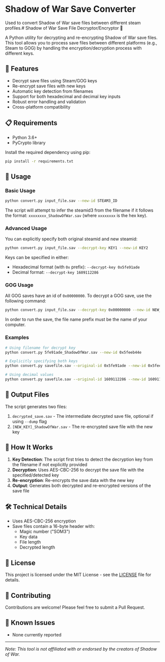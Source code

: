 # Shadow of War Save Converter
Used to convert Shadow of War save files between different steam profiles.# Shadow of War Save File Decryptor/Encryptor 🔐

A Python utility for decrypting and re-encrypting Shadow of War save files. This tool allows you to process save files between different platforms (e.g., Steam to GOG) by handling the encryption/decryption process with different keys.

## 🌟 Features

- Decrypt save files using Steam/GOG keys
- Re-encrypt save files with new keys
- Automatic key detection from filenames
- Support for both hexadecimal and decimal key inputs
- Robust error handling and validation
- Cross-platform compatibility

## 📋 Requirements

- Python 3.6+
- PyCrypto library

Install the required dependency using pip:

```bash
pip install -r requirements.txt
```

## 🚀 Usage

### Basic Usage

```bash
python convert.py input_file.sav --new-id STEAM3_ID
```

The script will attempt to infer the steamid3 from the filename if it follows the format: `xxxxxxxx_ShadowOfWar.sav` (where `xxxxxxxx` is the hex key).

### Advanced Usage

You can explicitly specify both original steamid and new steamid:

```bash
python convert.py input_file.sav --decrypt-key KEY1 --new-id KEY2
```

Keys can be specified in either:
- Hexadecimal format (with `0x` prefix): `--decrypt-key 0x5fe91ade`
- Decimal format: `--decrypt-key 1609112286`

### GOG Usage
All GOG saves have an id of `0x00000000`. To decrypt a GOG save, use the following command:

```bash
python convert.py input_file.sav --decrypt-key 0x00000000 --new-id NEW_KEY
```

In order to run the save, the file name prefix must be the name of your computer.
### Examples

```bash
# Using filename for decrypt key
python convert.py 5fe91ade_ShadowOfWar.sav --new-id 0x5feeb44e

# Explicitly specifying both keys
python convert.py savefile.sav --original-id 0x5fe91ade --new-id 0x5feeb44e

# Using decimal values
python convert.py savefile.sav --original-id 1609112286 --new-id 1609112286
```

## 📁 Output Files

The script generates two files:
1. `decrypted_save.sav` - The intermediate decrypted save file, optional if using `--dump` flag
2. `[NEW_KEY]_ShadowOfWar.sav` - The re-encrypted save file with the new key

## 🔧 How It Works

1. **Key Detection**: The script first tries to detect the decryption key from the filename if not explicitly provided
2. **Decryption**: Uses AES-CBC-256 to decrypt the save file with the specified/detected key
3. **Re-encryption**: Re-encrypts the save data with the new key
4. **Output**: Generates both decrypted and re-encrypted versions of the save file

## 🛠️ Technical Details

- Uses AES-CBC-256 encryption
- Save files contain a 16-byte header with:
  - Magic number ("SOM3")
  - Key data
  - File length
  - Decrypted length

## 📝 License

This project is licensed under the MIT License - see the [LICENSE](LICENSE) file for details.

## 🤝 Contributing

Contributions are welcome! Please feel free to submit a Pull Request.

## 🐛 Known Issues

- None currently reported

---

*Note: This tool is not affiliated with or endorsed by the creators of Shadow of War.*
